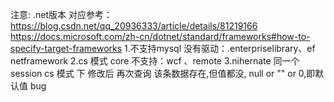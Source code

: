 ﻿注意:
.net版本 对应参考： https://blog.csdn.net/qq_20936333/article/details/81219166
https://docs.microsoft.com/zh-cn/dotnet/standard/frameworks#how-to-specify-target-frameworks
1.不支持mysql 没有驱动：.enterpriselibrary、ef netframework 
2.cs 模式 core 不支持：wcf 、remote 
3.nihernate 同一个 session cs 模式 下 修改后 再次查询 该条数据存在,但值都没, null or "" or  0,即默认值 bug
